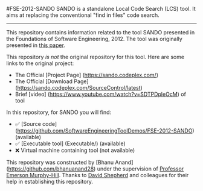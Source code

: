 #FSE-2012-SANDO
SANDO is a standalone  Local Code Search (LCS) tool. It aims at replacing the conventional "find in files" code search. 

***

This repository contains information related to the tool SANDO presented in the Foundations of Software Engineering, 2012. The tool was originally presented in [this paper](http://dl.acm.org/citation.cfm?id=2393612).

This repository *is not* the original repository for this tool. Here are some links to the original project:

- The Official [Project Page] (https://sando.codeplex.com/)
- The Official [Download Page] (https://sando.codeplex.com/SourceControl/latest)
- Brief [video] (https://www.youtube.com/watch?v=SDTPDpleOcM) of tool

In this repository, for SANDO you will find:

- :white_check_mark: [Source code] (https://github.com/SoftwareEngineeringToolDemos/FSE-2012-SANDO) (available)  
- :white_check_mark: [Executable tool] (Executable/) (available)  
- :x: Virtual machine containing tool (not available)

This repository was constructed by [Bhanu Anand] (https://github.com/bhanuanand28) under the supervision of [Professor Emerson Murphy-Hill](https://github.com/CaptainEmerson).
Thanks to [David Shepherd](https://www.codeplex.com/site/users/view/davidcshepherd) and colleagues for their help in establishing this repository.
